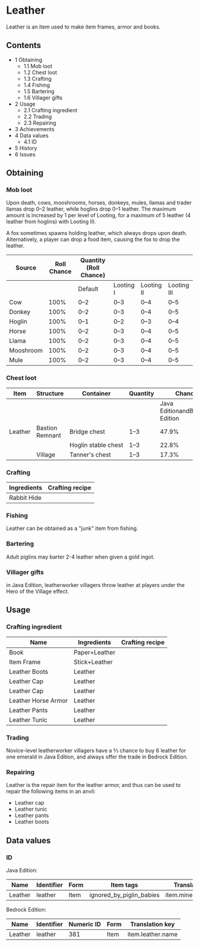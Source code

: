 # Leather
Leather is an item used to make item frames, armor and books.

## Contents
- 1 Obtaining
	- 1.1 Mob loot
	- 1.2 Chest loot
	- 1.3 Crafting
	- 1.4 Fishing
	- 1.5 Bartering
	- 1.6 Villager gifts
- 2 Usage
	- 2.1 Crafting ingredient
	- 2.2 Trading
	- 2.3 Repairing
- 3 Achievements
- 4 Data values
	- 4.1 ID
- 5 History
- 6 Issues

## Obtaining
### Mob loot
Upon death, cows, mooshrooms, horses, donkeys, mules, llamas and trader llamas drop 0–2 leather, while hoglins drop 0–1 leather. The maximum amount is increased by 1 per level of Looting, for a maximum of 5 leather (4 leather from hoglins) with Looting III.

A fox sometimes spawns holding leather, which always drops upon death. Alternatively, a player can drop a food item, causing the fox to drop the leather.

| Source    | Roll Chance | Quantity (Roll Chance) |           |            |             |
|-----------|-------------|------------------------|-----------|------------|-------------|
|           |             | Default                | Looting I | Looting II | Looting III |
| Cow       | 100%        | 0–2                    | 0–3       | 0–4        | 0–5         |
| Donkey    | 100%        | 0–2                    | 0–3       | 0–4        | 0–5         |
| Hoglin    | 100%        | 0–1                    | 0–2       | 0–3        | 0–4         |
| Horse     | 100%        | 0–2                    | 0–3       | 0–4        | 0–5         |
| Llama     | 100%        | 0–2                    | 0–3       | 0–4        | 0–5         |
| Mooshroom | 100%        | 0–2                    | 0–3       | 0–4        | 0–5         |
| Mule      | 100%        | 0–2                    | 0–3       | 0–4        | 0–5         |

### Chest loot
| Item    | Structure       | Container           | Quantity | Chance                         |
|---------|-----------------|---------------------|----------|--------------------------------|
|         |                 |                     |          | Java EditionandBedrock Edition |
| Leather | Bastion Remnant | Bridge chest        | 1–3      | 47.9%                          |
|         |                 | Hoglin stable chest | 1–3      | 22.8%                          |
|         | Village         | Tanner's chest      | 1–3      | 17.3%                          |

### Crafting
| Ingredients | Crafting recipe |
|-------------|-----------------|
| Rabbit Hide |                 |

### Fishing
Leather can be obtained as a "junk" item from fishing.

### Bartering
Adult piglins may barter 2-4 leather when given a gold ingot.

### Villager gifts
in Java Edition, leatherworker villagers throw leather at players under the Hero of the Village effect.

## Usage
### Crafting ingredient
| Name                | Ingredients   | Crafting recipe |
|---------------------|---------------|-----------------|
| Book                | Paper+Leather |                 |
| Item Frame          | Stick+Leather |                 |
| Leather Boots       | Leather       |                 |
| Leather Cap         | Leather       |                 |
| Leather Cap         | Leather       |                 |
| Leather Horse Armor | Leather       |                 |
| Leather Pants       | Leather       |                 |
| Leather Tunic       | Leather       |                 |

### Trading
Novice-level leatherworker villagers have a 2⁄3 chance to buy 6 leather for one emerald in Java Edition, and always offer the trade in Bedrock Edition.

### Repairing
Leather is the repair item for the leather armor, and thus can be used to repair the following items in an anvil:

- Leather cap
- Leather tunic
- Leather pants
- Leather boots

## Data values
### ID
Java Edition:

| Name    | Identifier | Form | Item tags                | Translation key        |
|---------|------------|------|--------------------------|------------------------|
| Leather | leather    | Item | ignored_by_piglin_babies | item.minecraft.leather |

Bedrock Edition:

| Name    | Identifier | Numeric ID | Form | Translation key   |
|---------|------------|------------|------|-------------------|
| Leather | leather    | 381        | Item | item.leather.name |

